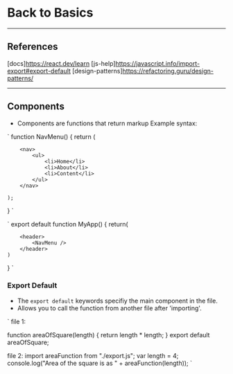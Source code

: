 # Back to Basics

---

## References

[docs]https://react.dev/learn
[js-help]https://javascript.info/import-export#export-default
[design-patterns]https://refactoring.guru/design-patterns/

---

## Components

- Components are functions that return markup
  Example syntax:

` function NavMenu() {
return (

        <nav>
            <ul>
                <li>Home</li>
                <li>About</li>
                <li>Content</li>
            </ul>
        </nav>

    );

}
`

`
export default function MyApp() {
return(

        <header>
            <NavMenu />
        </header>
    )

}
`

### Export Default

- The `export default` keywords specifiy the main component in the file.
- Allows you to call the function from another file after 'importing'.

`
file 1:

function areaOfSquare(length) {
return length \* length;
}
export default areaOfSquare;

file 2:
import areaFunction from "./export.js";
var length = 4;
console.log("Area of the square is as " + areaFunction(length));
`
